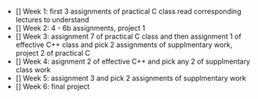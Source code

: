 - [] Week 1: first 3 assignments of practical C class read corresponding lectures to understand
- [] Week 2: 4 - 6b assignments, project 1
- [] Week 3: assignment 7 of practical C class and then assignment 1 of effective C++ class and pick 2 assignments of supplmentary work, project 2 of practical C
- [] Week 4: asignment 2 of effective C++ and pick any 2 of supplmentary class work
- [] Week 5: assignment 3 and pick 2 assignments of supplmentary work
- [] Week 6: final project
